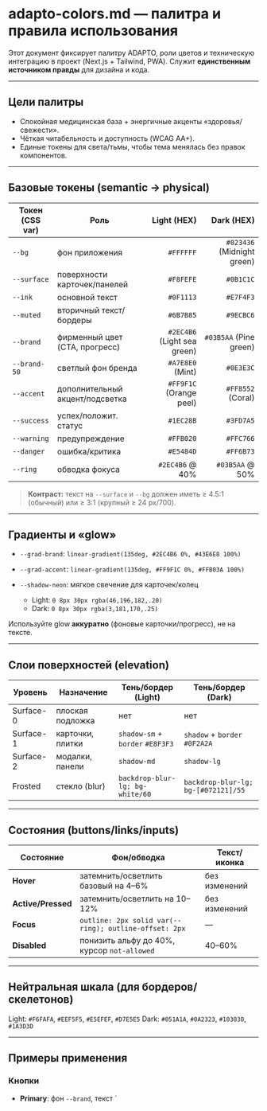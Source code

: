 # adapto-colors.md — палитра и правила использования

Этот документ фиксирует палитру ADAPTO, роли цветов и техническую интеграцию в проект (Next.js + Tailwind, PWA). Служит **единственным источником правды** для дизайна и кода.

---

## Цели палитры

* Спокойная медицинская база + энергичные акценты «здоровья/свежести».
* Чёткая читабельность и доступность (WCAG AA+).
* Единые токены для света/тьмы, чтобы тема менялась без правок компонентов.

---

## Базовые токены (semantic → physical)

| Токен (CSS var) | Роль                            |                 Light (HEX) |                 Dark (HEX) |
| --------------- | ------------------------------- | --------------------------: | -------------------------: |
| `--bg`          | фон приложения                  |                   `#FFFFFF` | `#023436` (Midnight green) |
| `--surface`     | поверхности карточек/панелей    |                   `#F8FEFE` |                  `#0B1C1C` |
| `--ink`         | основной текст                  |                   `#0F1113` |                  `#E7F4F3` |
| `--muted`       | вторичный текст/бордеры         |                   `#6B7B85` |                  `#9ECBC6` |
| `--brand`       | фирменный цвет (CTA, прогресс)  | `#2EC4B6` (Light sea green) |     `#03B5AA` (Pine green) |
| `--brand-50`    | светлый фон бренда              |            `#A7E8E0` (Mint) |                  `#0E3E3C` |
| `--accent`      | дополнительный акцент/подсветка |     `#FF9F1C` (Orange peel) |          `#FF8552` (Coral) |
| `--success`     | успех/положит. статус           |                   `#1EC28B` |                  `#3FD7A5` |
| `--warning`     | предупреждение                  |                   `#FFB020` |                  `#FFC766` |
| `--danger`      | ошибка/критика                  |                   `#E5484D` |                  `#FF6B73` |
| `--ring`        | обводка фокуса                  |             `#2EC4B6` @ 40% |            `#03B5AA` @ 50% |

> **Контраст:** текст на `--surface` и `--bg` должен иметь ≥ 4.5:1 (обычный) или ≥ 3:1 (крупный ≥ 24 px/700).

---

## Градиенты и «glow»

* `--grad-brand`: `linear-gradient(135deg, #2EC4B6 0%, #43E6E8 100%)`
* `--grad-accent`: `linear-gradient(135deg, #FF9F1C 0%, #FFB03A 100%)`
* `--shadow-neon`: мягкое свечение для карточек/колец

  * Light: `0 8px 30px rgba(46,196,182,.20)`
  * Dark: `0 8px 30px rgba(3,181,170,.25)`

Используйте glow **аккуратно** (фоновые карточки/прогресс), не на тексте.

---

## Слои поверхностей (elevation)

| Уровень   | Назначение       | Тень/бордер (Light)              | Тень/бордер (Dark)                  |
| --------- | ---------------- | -------------------------------- | ----------------------------------- |
| Surface-0 | плоская подложка | нет                              | нет                                 |
| Surface-1 | карточки, плитки | `shadow-sm` + `border` `#E8F3F3` | `shadow` + `border` `#0F2A2A`       |
| Surface-2 | модалки, панели  | `shadow-md`                      | `shadow-lg`                         |
| Frosted   | стекло (blur)    | `backdrop-blur-lg; bg-white/60`  | `backdrop-blur-lg; bg-[#072121]/55` |

---

## Состояния (buttons/links/inputs)

| Состояние          | Фон/обводка                                           | Текст/иконка  |
| ------------------ | ----------------------------------------------------- | ------------- |
| **Hover**          | затемнить/осветлить базовый на 4–6%                   | без изменений |
| **Active/Pressed** | затемнить/осветлить на 10–12%                         | без изменений |
| **Focus**          | `outline: 2px solid var(--ring); outline-offset: 2px` | —             |
| **Disabled**       | понизить альфу до 40%, курсор `not-allowed`           | 40–60%        |

---

## Нейтральная шкала (для бордеров/скелетонов)

Light: `#F6FAFA`, `#EEF5F5`, `#E5EFEF`, `#D7E5E5`
Dark:  `#051A1A`, `#0A2323`, `#103030`, `#1A3D3D`

---

## Примеры применения

### Кнопки

* **Primary**: фон `--brand`, текст `